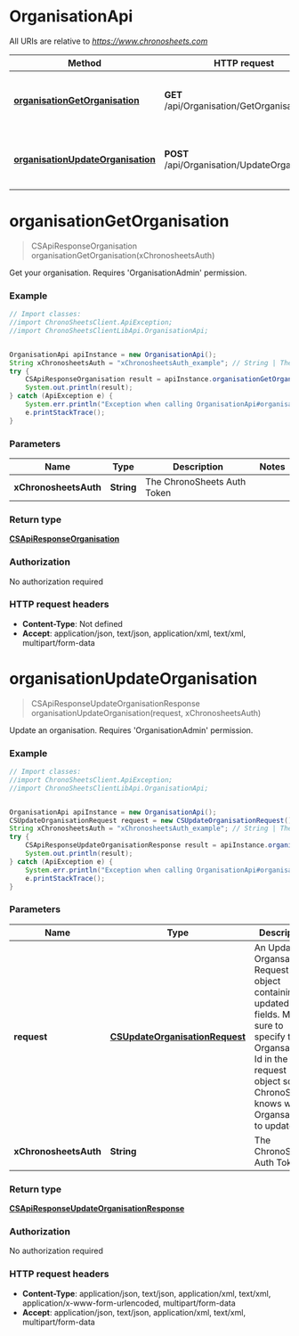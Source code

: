 # OrganisationApi

All URIs are relative to *https://www.chronosheets.com*

Method | HTTP request | Description
------------- | ------------- | -------------
[**organisationGetOrganisation**](OrganisationApi.md#organisationGetOrganisation) | **GET** /api/Organisation/GetOrganisation | Get your organisation.    Requires &#39;OrganisationAdmin&#39; permission.
[**organisationUpdateOrganisation**](OrganisationApi.md#organisationUpdateOrganisation) | **POST** /api/Organisation/UpdateOrganisation | Update an organisation.    Requires &#39;OrganisationAdmin&#39; permission.


<a name="organisationGetOrganisation"></a>
# **organisationGetOrganisation**
> CSApiResponseOrganisation organisationGetOrganisation(xChronosheetsAuth)

Get your organisation.    Requires &#39;OrganisationAdmin&#39; permission.

### Example
```java
// Import classes:
//import ChronoSheetsClient.ApiException;
//import ChronoSheetsClientLibApi.OrganisationApi;


OrganisationApi apiInstance = new OrganisationApi();
String xChronosheetsAuth = "xChronosheetsAuth_example"; // String | The ChronoSheets Auth Token
try {
    CSApiResponseOrganisation result = apiInstance.organisationGetOrganisation(xChronosheetsAuth);
    System.out.println(result);
} catch (ApiException e) {
    System.err.println("Exception when calling OrganisationApi#organisationGetOrganisation");
    e.printStackTrace();
}
```

### Parameters

Name | Type | Description  | Notes
------------- | ------------- | ------------- | -------------
 **xChronosheetsAuth** | **String**| The ChronoSheets Auth Token |

### Return type

[**CSApiResponseOrganisation**](CSApiResponseOrganisation.md)

### Authorization

No authorization required

### HTTP request headers

 - **Content-Type**: Not defined
 - **Accept**: application/json, text/json, application/xml, text/xml, multipart/form-data

<a name="organisationUpdateOrganisation"></a>
# **organisationUpdateOrganisation**
> CSApiResponseUpdateOrganisationResponse organisationUpdateOrganisation(request, xChronosheetsAuth)

Update an organisation.    Requires &#39;OrganisationAdmin&#39; permission.

### Example
```java
// Import classes:
//import ChronoSheetsClient.ApiException;
//import ChronoSheetsClientLibApi.OrganisationApi;


OrganisationApi apiInstance = new OrganisationApi();
CSUpdateOrganisationRequest request = new CSUpdateOrganisationRequest(); // CSUpdateOrganisationRequest | An Update Organsation Request object containing updated fields.  Make sure to specify the Organsation Id in the request object so that ChronoSheets knows which Organsation to update
String xChronosheetsAuth = "xChronosheetsAuth_example"; // String | The ChronoSheets Auth Token
try {
    CSApiResponseUpdateOrganisationResponse result = apiInstance.organisationUpdateOrganisation(request, xChronosheetsAuth);
    System.out.println(result);
} catch (ApiException e) {
    System.err.println("Exception when calling OrganisationApi#organisationUpdateOrganisation");
    e.printStackTrace();
}
```

### Parameters

Name | Type | Description  | Notes
------------- | ------------- | ------------- | -------------
 **request** | [**CSUpdateOrganisationRequest**](CSUpdateOrganisationRequest.md)| An Update Organsation Request object containing updated fields.  Make sure to specify the Organsation Id in the request object so that ChronoSheets knows which Organsation to update |
 **xChronosheetsAuth** | **String**| The ChronoSheets Auth Token |

### Return type

[**CSApiResponseUpdateOrganisationResponse**](CSApiResponseUpdateOrganisationResponse.md)

### Authorization

No authorization required

### HTTP request headers

 - **Content-Type**: application/json, text/json, application/xml, text/xml, application/x-www-form-urlencoded, multipart/form-data
 - **Accept**: application/json, text/json, application/xml, text/xml, multipart/form-data

